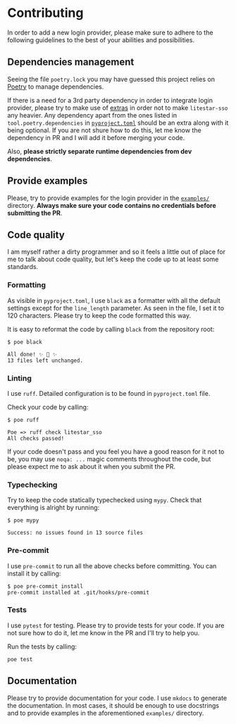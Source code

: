 # Contributing

In order to add a new login provider, please make sure to adhere to the following guidelines to the best
of your abilities and possibilities.

## Dependencies management

Seeing the file `poetry.lock` you may have guessed this project relies on [Poetry](https://python-poetry.org/)
to manage dependencies.

If there is a need for a 3rd party dependency in order to integrate login provider, please try to make
use of [extras](https://python-poetry.org/docs/pyproject/#extras) in order not to make `litestar-sso`
any heavier. Any dependency apart from the ones listed in `tool.poetry.dependencies` in
[`pyproject.toml`](https://github.com/tomasvotava/litestar-sso/tree/master/pyproject.toml)
should be an extra along with it being optional. If you are not shure how to do this, let me know
the dependency in PR and I will add it before merging your code.

Also, **please strictly separate runtime dependencies from dev dependencies**.

## Provide examples

Please, try to provide examples for the login provider in the
[`examples/`](https://github.com/tomasvotava/litestar-sso/tree/master/examples) directory.
**Always make sure your code contains no credentials before submitting the PR**.

## Code quality

I am myself rather a dirty programmer and so it feels a little out of place for me to talk about
code quality, but let's keep the code up to at least some standards.

### Formatting

As visible in `pyproject.toml`, I use `black` as a formatter with all the default settings except for
the `line_length` parameter. As seen in the file, I set it to 120 characters. Please try to keep
the code formatted this way.

It is easy to reformat the code by calling `black` from the repository root:

```console
$ poe black

All done! ✨ 🍰 ✨
13 files left unchanged.
```

### Linting

I use `ruff`. Detailed configuration is to be found in `pyproject.toml` file.

Check your code by calling:

```console
$ poe ruff

Poe => ruff check litestar_sso
All checks passed!
```

If your code doesn't pass and you feel you have a good reason for it not to be, you may use
`noqa: ...` magic comments throughout the code, but please expect me to ask about it
when you submit the PR.

### Typechecking

Try to keep the code statically typechecked using `mypy`. Check that everything is alright by running:

```console
$ poe mypy

Success: no issues found in 13 source files
```

### Pre-commit

I use `pre-commit` to run all the above checks before committing. You can install it by calling:

```console
$ poe pre-commit install
pre-commit installed at .git/hooks/pre-commit
```

### Tests

I use `pytest` for testing. Please try to provide tests for your code. If you are not sure how to
do it, let me know in the PR and I'll try to help you.

Run the tests by calling:

```console
poe test
```

## Documentation

Please try to provide documentation for your code. I use `mkdocs` to generate the documentation.
In most cases, it should be enough to use docstrings and to provide
examples in the aforementioned `examples/` directory.
